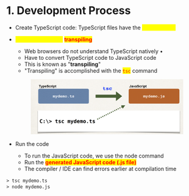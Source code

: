 # 1. Development Process

* Create TypeScript code: TypeScript files have the <mark style="color:yellow;">**.ts extension**</mark>&#x20;
*   <mark style="color:yellow;">**Compile the code:**</mark> <mark style="color:red;">**transpiling**</mark>

    * Web browsers do not understand TypeScript natively •
    * &#x20;Have to convert TypeScript code to JavaScript code&#x20;
    * &#x20;This is known as "**transpiling**"
    * "Transpiling" is accomplished with the <mark style="color:red;">`tsc`</mark> command

    <figure><img src="../../.gitbook/assets/Screenshot 2023-10-27 at 4.41.46 PM.png" alt=""><figcaption></figcaption></figure>
* Run the code
  * To run the JavaScript code, we use the node command&#x20;
  * Run the <mark style="color:red;">**generated JavaScript code (.js file)**</mark>
  * The compiler / IDE can find errors earlier at compilation time

```
> tsc mydemo.ts
> node mydemo.js
```
